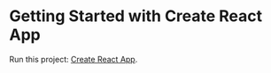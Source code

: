 # Getting Started with Create React App

Run this project: [Create React App](https://natalka77712.github.io/github-profile).
